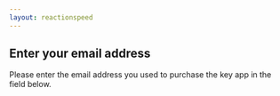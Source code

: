 ```yaml
---
layout: reactionspeed
---
```


## Enter your email address

Please enter the email address you used to purchase the key app in the field below.
